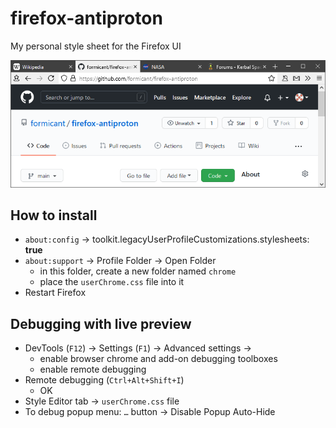 # firefox-antiproton

My personal style sheet for the Firefox UI

![screenshot](screenshot.png)

## How to install

- `about:config` → toolkit.legacyUserProfileCustomizations.stylesheets: **true**
- `about:support` → Profile Folder → Open Folder
  - in this folder, create a new folder named `chrome`
  - place the `userChrome.css` file into it
- Restart Firefox

## Debugging with live preview

- DevTools (`F12`) → Settings (`F1`) → Advanced settings →
  - enable browser chrome and add-on debugging toolboxes
  - enable remote debugging
- Remote debugging (`Ctrl+Alt+Shift+I`)
  - OK
- Style Editor tab → `userChrome.css` file
- To debug popup menu: `…` button → Disable Popup Auto-Hide

